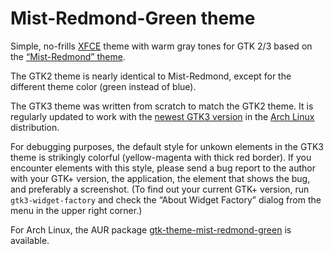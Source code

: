 # Mist-Redmond-Green theme
Simple, no-frills [XFCE](https://www.xfce.org/) theme with warm gray tones for GTK 2/3 based on the [“Mist-Redmond” theme](https://www.gnome-look.org/p/1013685/).

The GTK2 theme is nearly identical to Mist-Redmond, except for the different theme color (green instead of blue).

The GTK3 theme was written from scratch to match the GTK2 theme. It is regularly updated to work with the [newest GTK3 version](https://www.archlinux.org/packages/extra/x86_64/gtk3/) in the [Arch Linux](https://www.archlinux.org/) distribution.

For debugging purposes, the default style for unkown elements in the GTK3 theme is strikingly colorful (yellow-magenta with thick red border). If you encounter elements with this style, please send a bug report to the author with your GTK+ version, the application, the element that shows the bug, and preferably a screenshot. (To find out your current GTK+ version, run `gtk3-widget-factory` and check the “About Widget Factory” dialog from the menu in the upper right corner.)

For Arch Linux, the AUR package [gtk-theme-mist-redmond-green](https://aur.archlinux.org/packages/gtk-theme-mist-redmond-green/) is available.



